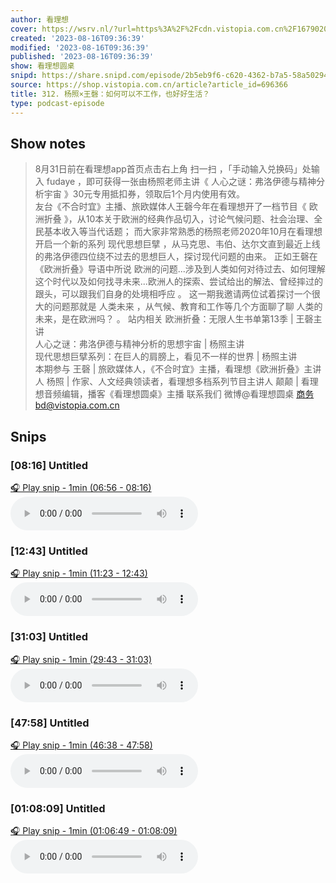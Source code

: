 ```yaml
---
author: 看理想
cover: https://wsrv.nl/?url=https%3A%2F%2Fcdn.vistopia.com.cn%2F1679020549051.jpg&w=200&h=200
created: '2023-08-16T09:36:39'
modified: '2023-08-16T09:36:39'
published: '2023-08-16T09:36:39'
show: 看理想圆桌
snipd: https://share.snipd.com/episode/2b5eb9f6-c620-4362-b7a5-58a50294d96d
source: https://shop.vistopia.com.cn/article?article_id=696366
title: 312. 杨照×王磬：如何可以不工作，也好好生活？
type: podcast-episode
---
```



## Show notes
> 8月31日前在看理想app首页点击右上角 扫一扫 ，「手动输入兑换码」处输入 fudaye ，即可获得一张由杨照老师主讲《 人心之谜：弗洛伊德与精神分析宇宙 》30元专用抵扣券，领取后1个月内使用有效。  
> 友台《不合时宜》主播、旅欧媒体人王磬今年在看理想开了一档节目《 欧洲折叠 》，从10本关于欧洲的经典作品切入，讨论气候问题、社会治理、全民基本收入等当代话题； 
> 而大家非常熟悉的杨照老师2020年10月在看理想开启一个新的系列  现代思想巨擘  ，从马克思、韦伯、达尔文直到最近上线的弗洛伊德四位绕不过去的思想巨人，探讨现代问题的由来。 
> 正如王磬在《欧洲折叠》导语中所说 欧洲的问题...涉及到人类如何对待过去、如何理解这个时代以及如何找寻未来...欧洲人的探索、尝试给出的解法、曾经摔过的跟头，可以跟我们自身的处境相呼应 。 
> 这一期我邀请两位试着探讨一个很大的问题那就是 人类未来 ，从气候、教育和工作等几个方面聊了聊 人类的未来，是在欧洲吗？ 。 
> 站内相关 
> 欧洲折叠：无限人生书单第13季 | 王磬主讲  
> 人心之谜：弗洛伊德与精神分析的思想宇宙 | 杨照主讲  
> 现代思想巨擘系列：在巨人的肩膀上，看见不一样的世界 | 杨照主讲  
> 本期参与 
> 王磬 | 旅欧媒体人，《不合时宜》主播，看理想《欧洲折叠》主讲人 
> 杨照 | 作家、人文经典领读者，看理想多档系列节目主讲人 
> 颠颠 | 看理想音频编辑，播客《看理想圆桌》主播 
> 联系我们 
> 微博@看理想圆桌 
> 商务bd@vistopia.com.cn

## Snips
### [08:16] Untitled
[🎧 Play snip - 1min️ (06:56 - 08:16)](https://share.snipd.com/snip/03af3618-f292-4f8b-a56a-b4994cdcff6c)
<audio controls> <source src="http://cdn5.vistopia.com.cn/e67bd0bc-7113-4da9-9cab-c363411c5af4.mp3#t=06:56,08:16"> </audio>
### [12:43] Untitled
[🎧 Play snip - 1min️ (11:23 - 12:43)](https://share.snipd.com/snip/acef956c-c4f5-4b0a-ad6d-b8ddf0aae763)
<audio controls> <source src="http://cdn5.vistopia.com.cn/e67bd0bc-7113-4da9-9cab-c363411c5af4.mp3#t=11:23,12:43"> </audio>
### [31:03] Untitled
[🎧 Play snip - 1min️ (29:43 - 31:03)](https://share.snipd.com/snip/2979698a-c1a7-4f3a-978e-23d6730cfcdb)
<audio controls> <source src="http://cdn5.vistopia.com.cn/e67bd0bc-7113-4da9-9cab-c363411c5af4.mp3#t=29:43,31:03"> </audio>
### [47:58] Untitled
[🎧 Play snip - 1min️ (46:38 - 47:58)](https://share.snipd.com/snip/53d488fa-1e96-4910-a874-8be344936445)
<audio controls> <source src="http://cdn5.vistopia.com.cn/e67bd0bc-7113-4da9-9cab-c363411c5af4.mp3#t=46:38,47:58"> </audio>
### [01:08:09] Untitled
[🎧 Play snip - 1min️ (01:06:49 - 01:08:09)](https://share.snipd.com/snip/950f5105-9689-4eaa-ac63-132131f360f5)
<audio controls> <source src="http://cdn5.vistopia.com.cn/e67bd0bc-7113-4da9-9cab-c363411c5af4.mp3#t=01:06:49,01:08:09"> </audio>
